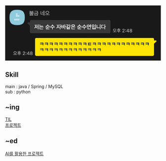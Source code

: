 ![image](https://github.com/PureKite/PureKite/blob/main/KakaoTalk_Snapshot_20240423_161729.png)

## Skill
main : java / Spring / MySQL  
sub : python

## ~ing
[TIL](https://github.com/PureKite/TIL)  
[프로젝트](https://github.com/Coffee-Study/Documents)  


## ~ed
[AI를 활용한 프로젝트](https://github.com/PureKite/INSAENG_GOODS)
